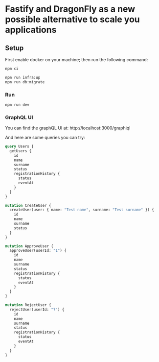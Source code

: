 # Fastify and DragonFly as a new possible alternative to scale you applications

## Setup

First enable docker on your machine; then run the following command:

```bash
npm ci

npm run infra:up
npm run db:migrate
```

### Run

```bash
npm run dev
```

### GraphQL UI

You can find the graphQL UI at: http://localhost:3000/graphiql

And here are some queries you can try:

```graphql
query Users {
  getUsers {
    id
    name
    surname
    status
    registrationHistory {
      status
      eventAt
    }
  }
}

mutation CreateUser {
  createUser(user: { name: "Test name", surname: "Test surname" }) {
    id
    name
    surname
    status
  }
}

mutation ApproveUser {
  approveUser(userId: "1") {
    id
    name
    surname
    status
    registrationHistory {
      status
      eventAt
    }
  }
}

mutation RejectUser {
  rejectUser(userId: "7") {
    id
    name
    surname
    status
    registrationHistory {
      status
      eventAt
    }
  }
}
```
